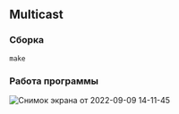 ## Multicast

### Сборка
```
make
```

### Работа программы

![Снимок экрана от 2022-09-09 14-11-45](https://user-images.githubusercontent.com/60806892/189299647-9e5156a5-1f89-4239-a3f1-9676e00591a9.png)
